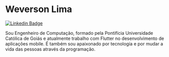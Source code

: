 # Weverson Lima

[![Linkedin Badge](https://img.shields.io/badge/-LinkedIn-blue?style=flat-square&logo=Linkedin&logoColor=white&link=https://www.linkedin.com/in/weversonbdelima/)](https://www.linkedin.com/in/weversonbdelima/)

Sou Engenheiro de Computação, formado pela Pontifícia Universidade Católica de Goiás e atualmente trabalho com Flutter no desenvolvimento de aplicações mobile. É também sou apaixonado por tecnologia e por mudar a vida das pessoas através da programação.

<!--
**weversonbdelima/weversonbdelima** is a ✨ _special_ ✨ repository because its `README.md` (this file) appears on your GitHub profile.

Here are some ideas to get you started:

- 🔭 I’m currently working on ...
- 🌱 I’m currently learning ...
- 👯 I’m looking to collaborate on ...
- 🤔 I’m looking for help with ...
- 💬 Ask me about ...
- 📫 How to reach me: ...
- 😄 Pronouns: ...
- ⚡ Fun fact: ...
-->
